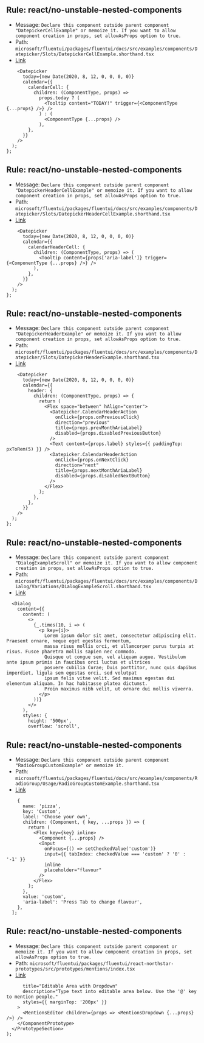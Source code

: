 ## Rule: react/no-unstable-nested-components
- Message: `Declare this component outside parent component "DatepickerCellExample" or memoize it. If you want to allow component creation in props, set allowAsProps option to true.`
- Path: `microsoft/fluentui/packages/fluentui/docs/src/examples/components/Datepicker/Slots/DatepickerCellExample.shorthand.tsx`
- [Link](https://github.com/microsoft/fluentui/blob/HEAD/packages/fluentui/docs/src/examples/components/Datepicker/Slots/DatepickerCellExample.shorthand.tsx#L10-L15)
```tsx
    <Datepicker
      today={new Date(2020, 8, 12, 0, 0, 0, 0)}
      calendar={{
        calendarCell: {
          children: (ComponentType, props) =>
            props.today ? (
              <Tooltip content="TODAY!" trigger={<ComponentType {...props} />} />
            ) : (
              <ComponentType {...props} />
            ),
        },
      }}
    />
  );
};
```

## Rule: react/no-unstable-nested-components
- Message: `Declare this component outside parent component "DatepickerHeaderCellExample" or memoize it. If you want to allow component creation in props, set allowAsProps option to true.`
- Path: `microsoft/fluentui/packages/fluentui/docs/src/examples/components/Datepicker/Slots/DatepickerHeaderCellExample.shorthand.tsx`
- [Link](https://github.com/microsoft/fluentui/blob/HEAD/packages/fluentui/docs/src/examples/components/Datepicker/Slots/DatepickerHeaderCellExample.shorthand.tsx#L10-L12)
```tsx
    <Datepicker
      today={new Date(2020, 8, 12, 0, 0, 0, 0)}
      calendar={{
        calendarHeaderCell: {
          children: (ComponentType, props) => (
            <Tooltip content={props['aria-label']} trigger={<ComponentType {...props} />} />
          ),
        },
      }}
    />
  );
};
```

## Rule: react/no-unstable-nested-components
- Message: `Declare this component outside parent component "DatepickerHeaderExample" or memoize it. If you want to allow component creation in props, set allowAsProps option to true.`
- Path: `microsoft/fluentui/packages/fluentui/docs/src/examples/components/Datepicker/Slots/DatepickerHeaderExample.shorthand.tsx`
- [Link](https://github.com/microsoft/fluentui/blob/HEAD/packages/fluentui/docs/src/examples/components/Datepicker/Slots/DatepickerHeaderExample.shorthand.tsx#L10-L28)
```tsx
    <Datepicker
      today={new Date(2020, 8, 12, 0, 0, 0, 0)}
      calendar={{
        header: {
          children: (ComponentType, props) => {
            return (
              <Flex space="between" hAlign="center">
                <Datepicker.CalendarHeaderAction
                  onClick={props.onPreviousClick}
                  direction="previous"
                  title={props.prevMonthAriaLabel}
                  disabled={props.disabledPreviousButton}
                />
                <Text content={props.label} styles={{ paddingTop: pxToRem(5) }} />
                <Datepicker.CalendarHeaderAction
                  onClick={props.onNextClick}
                  direction="next"
                  title={props.nextMonthAriaLabel}
                  disabled={props.disabledNextButton}
                />
              </Flex>
            );
          },
        },
      }}
    />
  );
};
```

## Rule: react/no-unstable-nested-components
- Message: `Declare this component outside parent component "DialogExampleScroll" or memoize it. If you want to allow component creation in props, set allowAsProps option to true.`
- Path: `microsoft/fluentui/packages/fluentui/docs/src/examples/components/Dialog/Variations/DialogExampleScroll.shorthand.tsx`
- [Link](https://github.com/microsoft/fluentui/blob/HEAD/packages/fluentui/docs/src/examples/components/Dialog/Variations/DialogExampleScroll.shorthand.tsx#L10-L19)
```tsx
  <Dialog
    content={{
      content: (
        <>
          {_.times(10, i => (
            <p key={i}>
              Lorem ipsum dolor sit amet, consectetur adipiscing elit. Praesent ornare, neque eget egestas fermentum,
              massa risus mollis orci, et ullamcorper purus turpis at risus. Fusce pharetra mollis sapien nec commodo.
              Quisque ut congue sem, vel aliquam augue. Vestibulum ante ipsum primis in faucibus orci luctus et ultrices
              posuere cubilia Curae; Duis porttitor, nunc quis dapibus imperdiet, ligula sem egestas orci, sed volutpat
              ipsum felis vitae velit. Sed maximus egestas dui elementum aliquam. In hac habitasse platea dictumst.
              Proin maximus nibh velit, ut ornare dui mollis viverra.
            </p>
          ))}
        </>
      ),
      styles: {
        height: '500px',
        overflow: 'scroll',
```

## Rule: react/no-unstable-nested-components
- Message: `Declare this component outside parent component "RadioGroupCustomExample" or memoize it.`
- Path: `microsoft/fluentui/packages/fluentui/docs/src/examples/components/RadioGroup/Usage/RadioGroupCustomExample.shorthand.tsx`
- [Link](https://github.com/microsoft/fluentui/blob/HEAD/packages/fluentui/docs/src/examples/components/RadioGroup/Usage/RadioGroupCustomExample.shorthand.tsx#L26-L38)
```tsx
    {
      name: 'pizza',
      key: 'Custom',
      label: 'Choose your own',
      children: (Component, { key, ...props }) => {
        return (
          <Flex key={key} inline>
            <Component {...props} />
            <Input
              onFocus={() => setCheckedValue('custom')}
              input={{ tabIndex: checkedValue === 'custom' ? '0' : '-1' }}
              inline
              placeholder="flavour"
            />
          </Flex>
        );
      },
      value: 'custom',
      'aria-label': 'Press Tab to change flavour',
    },
  ];

```

## Rule: react/no-unstable-nested-components
- Message: `Declare this component outside parent component or memoize it. If you want to allow component creation in props, set allowAsProps option to true.`
- Path: `microsoft/fluentui/packages/fluentui/react-northstar-prototypes/src/prototypes/mentions/index.tsx`
- [Link](https://github.com/microsoft/fluentui/blob/HEAD/packages/fluentui/react-northstar-prototypes/src/prototypes/mentions/index.tsx#L14-L14)
```tsx
      title="Editable Area with Dropdown"
      description="Type text into editable area below. Use the '@' key to mention people."
      styles={{ marginTop: '200px' }}
    >
      <MentionsEditor children={props => <MentionsDropdown {...props} />} />
    </ComponentPrototype>
  </PrototypeSection>
);

```
